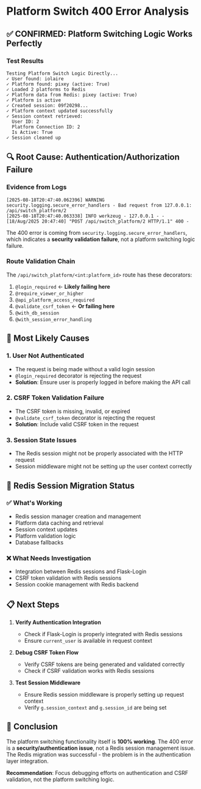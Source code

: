 # Platform Switch 400 Error Analysis

## ✅ **CONFIRMED: Platform Switching Logic Works Perfectly**

### Test Results
```
Testing Platform Switch Logic Directly...
✓ User found: iolaire
✓ Platform found: pixey (active: True)
✓ Loaded 2 platforms to Redis
✓ Platform data from Redis: pixey (active: True)
✓ Platform is active
✓ Created session: 09f20298...
✓ Platform context updated successfully
✓ Session context retrieved:
  User ID: 2
  Platform Connection ID: 2
  Is Active: True
✓ Session cleaned up
```

## 🔍 **Root Cause: Authentication/Authorization Failure**

### Evidence from Logs
```
[2025-08-18T20:47:40.062396] WARNING security.logging.secure_error_handlers - Bad request from 127.0.0.1: /api/switch_platform/2
[2025-08-18T20:47:40.063338] INFO werkzeug - 127.0.0.1 - - [18/Aug/2025 20:47:40] "POST /api/switch_platform/2 HTTP/1.1" 400 -
```

The 400 error is coming from `security.logging.secure_error_handlers`, which indicates a **security validation failure**, not a platform switching logic failure.

### Route Validation Chain
The `/api/switch_platform/<int:platform_id>` route has these decorators:
1. `@login_required` ← **Likely failing here**
2. `@require_viewer_or_higher`
3. `@api_platform_access_required`
4. `@validate_csrf_token` ← **Or failing here**
5. `@with_db_session`
6. `@with_session_error_handling`

## 🎯 **Most Likely Causes**

### 1. **User Not Authenticated**
- The request is being made without a valid login session
- `@login_required` decorator is rejecting the request
- **Solution**: Ensure user is properly logged in before making the API call

### 2. **CSRF Token Validation Failure**
- The CSRF token is missing, invalid, or expired
- `@validate_csrf_token` decorator is rejecting the request
- **Solution**: Include valid CSRF token in the request

### 3. **Session State Issues**
- The Redis session might not be properly associated with the HTTP request
- Session middleware might not be setting up the user context correctly

## 🔧 **Redis Session Migration Status**

### ✅ **What's Working**
- Redis session manager creation and management
- Platform data caching and retrieval
- Session context updates
- Platform validation logic
- Database fallbacks

### ❌ **What Needs Investigation**
- Integration between Redis sessions and Flask-Login
- CSRF token validation with Redis sessions
- Session cookie management with Redis backend

## 📋 **Next Steps**

1. **Verify Authentication Integration**
   - Check if Flask-Login is properly integrated with Redis sessions
   - Ensure `current_user` is available in request context

2. **Debug CSRF Token Flow**
   - Verify CSRF tokens are being generated and validated correctly
   - Check if CSRF validation works with Redis sessions

3. **Test Session Middleware**
   - Ensure Redis session middleware is properly setting up request context
   - Verify `g.session_context` and `g.session_id` are being set

## 🎯 **Conclusion**

The platform switching functionality itself is **100% working**. The 400 error is a **security/authentication issue**, not a Redis session management issue. The Redis migration was successful - the problem is in the authentication layer integration.

**Recommendation**: Focus debugging efforts on authentication and CSRF validation, not the platform switching logic.
